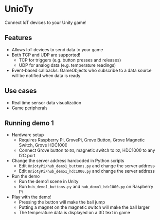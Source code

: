 # UnioTy
Connect IoT devices to your Unity game!

## Features
- Allows IoT devices to send data to your game
- Both TCP and UDP are supported!
  - TCP for triggers (e.g. button presses and releases)
  - UDP for analog data (e.g. temperature readings)
- Event-based callbacks: GameObjects who subscribe to a data source will be notified when data is ready

## Use cases
- Real time sensor data visualization
- Game peripherals

## Running demo 1
- Hardware setup
  - Requires Raspberry Pi, GrovePi, Grove Button, Grove Magnetic Switch, Grove HDC1000
  - Connect Grove button to `D3`, magnetic switch to `D2`, HDC1000 to any I2C port
- Change the server address hardcoded in Python scripts
  - Edit `UniotyPi/hub_demo1_buttons.py` and change the server address
  - Edit `UniotyPi/hub_demo1_hdc1000.py` and change the server address
- Run the demo
  - Run the demo1 scene in Unity
  - Run `hub_demo1_buttons.py` and `hub_demo1_hdc1000.py` on Raspberry Pi
- Play with the demo!
  - Pressing the button will make the ball jump
  - Putting a magnet on the magnetic switch will make the ball larger
  - The temperature data is displayed on a 3D text in game
  
